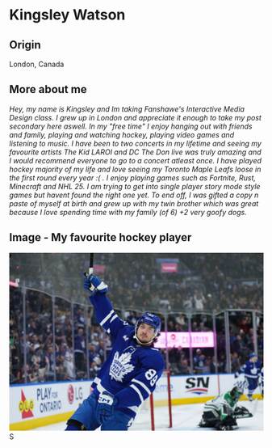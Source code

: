 
# Kingsley Watson

## Origin
London, Canada

## More about me
*Hey,  my name is Kingsley and Im taking Fanshawe's Interactive Media Design class. I grew up in London and appreciate it enough to take my post secondary here aswell. In my "free time" I enjoy hanging out with friends and family, playing and watching hockey, playing video games and listening to music. I have been to two concerts in my lifetime and seeing my favourite artists The Kid LAROI and DC The Don live was truly amazing and I would recommend everyone to go to a concert atleast once. I have played hockey majority of my life and love seeing my Toronto Maple Leafs loose in the first round every year :( . I enjoy playing games such as Fortnite, Rust, Minecraft and NHL 25. I am trying to get into single player story mode style games but havent found the right one yet. To end off, I was gifted a copy n paste of myself at birth and grew up with my twin brother which was great because I love spending time with my family (of 6) +2 very goofy dogs.*

## Image - My favourite hockey player

![My favourite hockey player.](/images/nick_robertson.jpeg)S